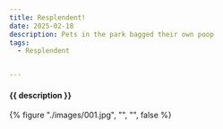 ```yaml
---
title: Resplendent!
date: 2025-02-18
description: Pets in the park bagged their own poop
tags:
  - Resplendent


---
```


<h4 class="subTitle">{{ description }}</h4>

{% figure "./images/001.jpg", "", "", false %}
